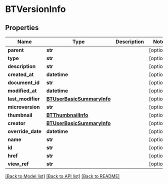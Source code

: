 # BTVersionInfo

## Properties
Name | Type | Description | Notes
------------ | ------------- | ------------- | -------------
**parent** | **str** |  | [optional] 
**type** | **str** |  | [optional] 
**description** | **str** |  | [optional] 
**created_at** | **datetime** |  | [optional] 
**document_id** | **str** |  | [optional] 
**modified_at** | **datetime** |  | [optional] 
**last_modifier** | [**BTUserBasicSummaryInfo**](BTUserBasicSummaryInfo.md) |  | [optional] 
**microversion** | **str** |  | [optional] 
**thumbnail** | [**BTThumbnailInfo**](BTThumbnailInfo.md) |  | [optional] 
**creator** | [**BTUserBasicSummaryInfo**](BTUserBasicSummaryInfo.md) |  | [optional] 
**override_date** | **datetime** |  | [optional] 
**name** | **str** |  | [optional] 
**id** | **str** |  | [optional] 
**href** | **str** |  | [optional] 
**view_ref** | **str** |  | [optional] 

[[Back to Model list]](../README.md#documentation-for-models) [[Back to API list]](../README.md#documentation-for-api-endpoints) [[Back to README]](../README.md)


